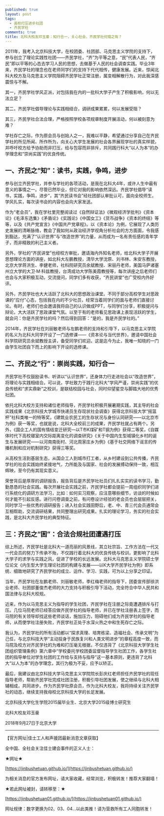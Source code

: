 ```yaml
---
published: true
layout: post
tags:
  - 高校打压进步社团
  - 齐民学社
comments: true
title: 北科大校友邓玉豪：知行合一，关心社会，齐民学社何错之有？
---
```



2011年，我考入北京科技大学，在校团委、社团部、马克思主义学院的支持下，参与创立了理论实践性社团——齐民学社，“齐”为平等之意，“民”代表人民，“齐民”即以平等的心态去学习人民的思想，去做基于人民的社会调查实践。毕业3年来，齐民学社的理念也在老师同学们的支持下代代相传，健康发展。近来，惊闻北科大校方及马克思主义学院阻碍齐民学社正常注册，属变相解散行为，对此我深感震惊与不解。

其一，齐民学社学风正派，对包括我在内的一批科大学子产生了积极影响，何以无法立足？

其二，齐民学社倡导理论与实践相结合，调研成果累累，何以发展受阻？

其三，齐民学社合法合理，严格按照学校各项规章制度开展活动，何以被刻意为难？

学社存亡之际，作为原会员与创始人之一，我难以平静，希望通过分享自己在齐民学社的所见所闻、所作所为，向关心大学生发展的社会各界展现学社的真实样貌，并呼吁校方给予协助而非打压，给与包容而非排斥，共同践行科大“以人为本”的办学理念和“崇尚实践”的优良传统。
    

## 一、齐民之“知”：读书，实践，争鸣，进步
 
参与创立齐民学社，并参与学社的各项活动，是我在北科大4年，或许人生中最有意义的事情之一。尽管已然毕业，但它对我的影响依然深远。齐民学社倡导“读书，实践，争鸣，进步”，其“齐民读书会”经社团部认审批认可，面向全校师生，学风扎实，每次读书会的内容也会向大家发送。

作为“老会员”，我在学社里完整阅读过《自然辩证法》《微观经济学批判》《资本论》《毛泽东选集》《矛盾论》《实践论》《中国女工》《货币战争》《资本的终结》等等，以及《共产党宣言》《中国共产党章程》。以《资本论》为例，它展现了人类历史发展的清晰脉络，教会了我如何从政治经济学视角分析社会的方方面面，令我感到豁达，充满了“认识世界”与“改造世界”的力量，从而成为一名有责任感的青年学子，而非精致的利己主义者。

另外，学社的“齐民讲堂”也经校方审批，邀请海内外知名老师，给北科大学子开展思想理论方面的讲座，如北科大左鹏教授，清华大学沈原、刘书林、朱安东教授，北京大学蒋洪生、李健老师，社科院研究员余斌教授、宋丽丹老师，美国马萨诸塞州立大学的大卫·M·科兹教授，台湾成功大学陈美霞教授等，每次讲座之后老师们也会与大家积极互动，交流提问，同学们多有收获，“齐民讲堂”也广受校内外好评。

另外，齐民学社也大大活跃了北科大的思想政治课堂。不同于部分高校学生对思政课的“应付”心态，包括我在内的不少社员，经常当着同学们的面与老师们直接讨论。有时，老师们也会邀请我将自己的认识做成PPT，与同学们分享，积极提问与辩论，大大活跃了思政课堂气氛。以至于有的老师看见思政课上表现活跃的学生，就会问：你是齐民学社的吗？然后得到回答：“是的，我是齐民学社的。”

2014年，齐民学社在刘丽敏老师与左鹏老师的支持和引导下，以马克思主义学院的名义为北科大同学开设了一门选修课——《资本论与当代世界》，邀请中国社会科学院研究员余斌教授主讲，备受同学们欢迎。这是迄今为止，我唯一知晓的一门由学生社团自下而上的影响下开设的选修课。
 
 
## 二、齐民之“行”：崇尚实践，知行合一
 
齐民学社不仅鼓励读书、听讲以“认识世界”，还身体力行走进社会以“改造世界”，将理论与实践相结合。可以说，学社致力于践行北科大“学风严谨，崇尚实践”的优良传统和“求实鼎新”之校训，是联结校园与社会，同时仰望星空与脚踏大地的优秀社团。

依托北科大校方支持和诸位老师指导，齐民学社积极开展暑期实践，其主导的社会实践成果《北京科技大学城市快递员生存现状社会调查》获得北京科技大学“摇篮杯”社科类唯一的特等奖，《建筑业农民工的生存状况与身份认同研究——以北京市为例》获一等奖，也就是说，北科大全校前三的成果，齐民学社就占有两个。另外，《国企工人的国有情结变迁研究—以T市K煤矿和T钢为例》获得二等奖，《自媒体时代下高校寝室内交际距离变化的调查研究》《关于中国内生型城镇化乡村的诞生与发展研究——以河南南街村、河北周家庄乡为例》《基于社交网络下谣言的传播机制和应对机制研究》获得三等奖。

从高校生活到基层生态，从国企工人到城市打工者，从乡村建设到公共传播，齐民学社的社会实践始终紧接地气，力所能及与国家、社会的发展搏动保持一致，相互辉映，至今仍有其现实意义。

荣誉背后是厚厚的调研报告，报告背后是齐民学社社员们扎扎实实的读书学习，勤勤恳恳的社会实践。每次开展社会实践之前，齐民学社都会提前一周组织同学们进行系统化的调研方法学习，比如：如何实习观察，应注意哪些细节，访谈的时候如何才能不引起反感。进行问卷调查之前，有问卷设计经验的老会员也会层层把关，同时学习一些优秀的调研报告；进入社会实践田野后，老、中、青三代会员通常会互相帮助，交流调研结果，共同整理出研究成果。扎实的理论学习，务实的社会实践，是北科大齐民学社的典型特征。
 
 
## 三：齐民之“困”：合法合规社团遭遇打压
   
综上所述，齐民学社是北科大一道亮丽的风景线，其立社宗旨、工作方法在一代又一代会员的努力下传承不殆，不仅践行着北科大的优良传统与校训，更影响了北科大学子的求学与实践之风，促进了学校的长远发展。北科大马克思主义学院硕士学位论文《内生型大学生理论社团的构建与发展——以K大学齐民学社为例》即系统、细致地研究了齐民学社的成立、运作、学习、实践，可为以上分享之印证。

当年，齐民学社在左鹏老师、刘丽敏老师，李红梅老师的指导下，团委宣传部徐洪业老师、社团部董俊杰老师的大力支持与积极引导下活动，完全符合中华人民共和国法律与北科大校规。

近来，作为以马克思主义为指导的学生社团，齐民学社在注册之际竟遭遇排斥与打压。几位马院老师已经答应做齐民学社的指导老师，并已在学社注册表上签字，而马院的有关领导却找这些老师谈话，施加压力，阻碍他们成为齐民学社的指导老师，从而使学社注册失败，齐民学社正处于水深火热之中和生死存亡之际。

我认为，齐民学社的所有活动都以“探求真理、培育栋梁、造福社会、传承文明”为己任，与北京科技大学“主动投身于民族复兴和人类文明进步”的章程高度一致，而马院及校方对齐民学社的为难和打压毫无根据，不仅违背了《北京科技大学学生社团组织管理条例》第六章中“学校委托学校团委监督指导学生社团工作，各学生社团的指导单位对学生社团的工作给与支持与指导”这一基本原则，更违背了北科大“以人为本”的办学理念，其行为极为不妥，应予以矫正。

最后，我建议由北京科技大学马克思主义学院院长彭庆红老师担任齐民学社的现任指导老师，帮助齐民学社完成社团注册，积极引导社团发展，使之继续与北科大相辅相成，共同进步。作为齐民学社原会员，作为北科大校友，我将持续关注齐民学社的动态，继续支持我母校北京科技大学的长足发展。

北京科技大学化生学院2015届毕业生、北京大学2015级博士研究生

北科大校友邓玉豪
 
2018年9月27日于北京大学


---
【官方网址|佳士工人和声援团最新消息文章获取】

全中国、全社会关注佳士建会事件的正义人士：

★网址★

[https://jinbushetuan.github.io/](https://jinbushetuan.github.io/)

为相关消息的官方发布网址，请大家收藏，经常浏览，积极转发！推荐大家翻墙！

★若此网址被封，请转移至：★

[https://jinbushetuan01.github.io/](https://jinbushetuan01.github.io/)

网址规律：数字更换为02、03、04…以此类推！请为营救所有工人同胞转发！


